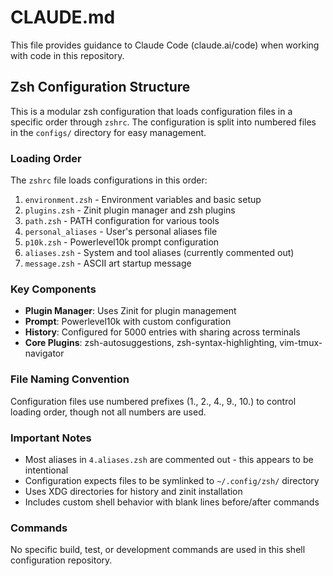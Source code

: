 # CLAUDE.md

This file provides guidance to Claude Code (claude.ai/code) when working with code in this repository.

## Zsh Configuration Structure

This is a modular zsh configuration that loads configuration files in a specific order through `zshrc`. The configuration is split into numbered files in the `configs/` directory for easy management.

### Loading Order

The `zshrc` file loads configurations in this order:
1. `environment.zsh` - Environment variables and basic setup
2. `plugins.zsh` - Zinit plugin manager and zsh plugins
3. `path.zsh` - PATH configuration for various tools
4. `personal_aliases` - User's personal aliases file
5. `p10k.zsh` - Powerlevel10k prompt configuration
6. `aliases.zsh` - System and tool aliases (currently commented out)
7. `message.zsh` - ASCII art startup message

### Key Components

- **Plugin Manager**: Uses Zinit for plugin management
- **Prompt**: Powerlevel10k with custom configuration
- **History**: Configured for 5000 entries with sharing across terminals
- **Core Plugins**: zsh-autosuggestions, zsh-syntax-highlighting, vim-tmux-navigator

### File Naming Convention

Configuration files use numbered prefixes (1., 2., 4., 9., 10.) to control loading order, though not all numbers are used.

### Important Notes

- Most aliases in `4.aliases.zsh` are commented out - this appears to be intentional
- Configuration expects files to be symlinked to `~/.config/zsh/` directory
- Uses XDG directories for history and zinit installation
- Includes custom shell behavior with blank lines before/after commands

### Commands

No specific build, test, or development commands are used in this shell configuration repository.
